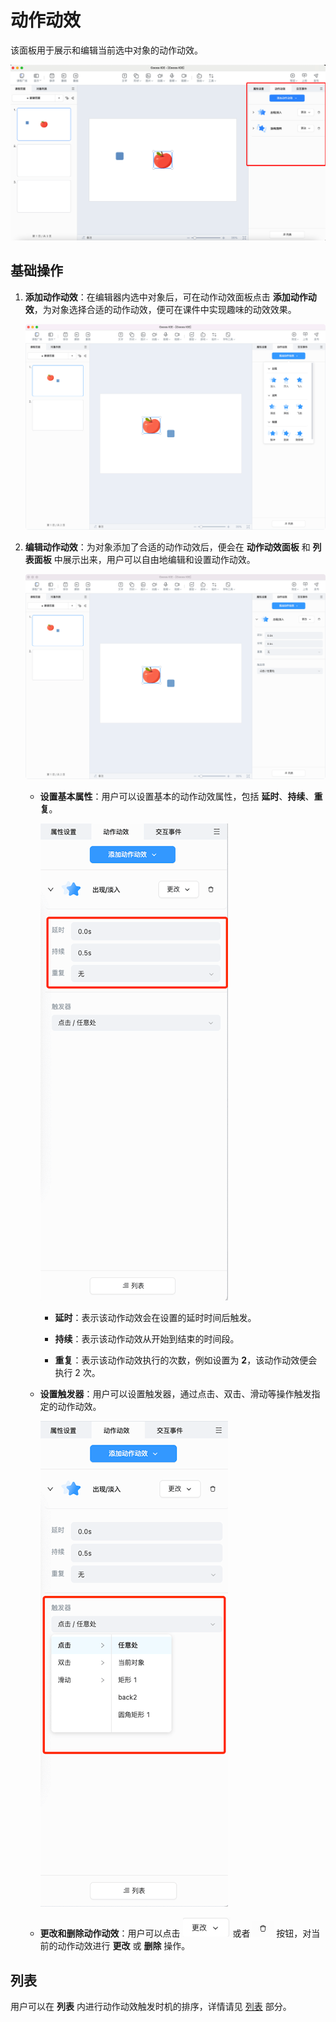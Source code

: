 # 动作动效

该面板用于展示和编辑当前选中对象的动作动效。

![动作动效](img/effect.png)

## 基础操作

1. **添加动作动效**：在编辑器内选中对象后，可在动作动效面板点击 **添加动作动效**，为对象选择合适的动作动效，便可在课件中实现趣味的动效效果。

    ![添加动作动效](img/addeffect.png)

2. **编辑动作动效**：为对象添加了合适的动作动效后，便会在 **动作动效面板** 和 **列表面板** 中展示出来，用户可以自由地编辑和设置动作动效。

    ![编辑动作动效](img/editeffect.png)

    - **设置基本属性**：用户可以设置基本的动作动效属性，包括 **延时**、**持续**、**重复**。

        ![基本属性](img/basicattribute.png)

        - **延时**：表示该动作动效会在设置的延时时间后触发。

        - **持续**：表示该动作动效从开始到结束的时间段。

        - **重复**：表示该动作动效执行的次数，例如设置为 **2**，该动作动效便会执行 2 次。

    - **设置触发器**：用户可以设置触发器，通过点击、双击、滑动等操作触发指定的动作动效。

        ![触发器](img/trigger.png)

    - **更改和删除动作动效**：用户可以点击 ![更改](img/changeeffect.png) 或者 ![删除](img/deleteeffect.png) 按钮，对当前的动作动效进行 **更改** 或 **删除** 操作。

## 列表

用户可以在 **列表** 内进行动作动效触发时机的排序，详情请见 [列表](list/index.md) 部分。
